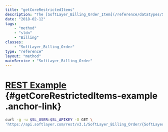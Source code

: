 ```yaml
---
title: "getCoreRestrictedItems"
description: "The [SoftLayer_Billing_Order_Item](/reference/datatypes/SoftLayer_Billing_Order_Item) that are core restricted"
date: "2018-02-12"
tags:
    - "method"
    - "sldn"
    - "Billing"
classes:
    - "SoftLayer_Billing_Order"
type: "reference"
layout: "method"
mainService : "SoftLayer_Billing_Order"
---
```


# [REST Example](#getCoreRestrictedItems-example) <a href="/article/rest/"><i class="fas fa-question"></i></a> {#getCoreRestrictedItems-example .anchor-link} 
```bash
curl -g -u $SL_USER:$SL_APIKEY -X GET \
'https://api.softlayer.com/rest/v3.1/SoftLayer_Billing_Order/{SoftLayer_Billing_OrderID}/getCoreRestrictedItems'
```
